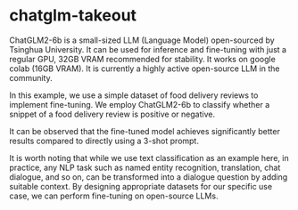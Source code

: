 # chatglm-takeout
ChatGLM2-6b is a small-sized LLM (Language Model) open-sourced by Tsinghua University. It can be used for inference and fine-tuning with just a regular GPU, 32GB VRAM recommended for stability. It works on google colab (16GB VRAM). It is currently a highly active open-source LLM in the community.

In this example, we use a simple dataset of food delivery reviews to implement fine-tuning. We employ ChatGLM2-6b to classify whether a snippet of a food delivery review is positive or negative.

It can be observed that the fine-tuned model achieves significantly better results compared to directly using a 3-shot prompt.

It is worth noting that while we use text classification as an example here, in practice, any NLP task such as named entity recognition, translation, chat dialogue, and so on, can be transformed into a dialogue question by adding suitable context. By designing appropriate datasets for our specific use case, we can perform fine-tuning on open-source LLMs.
